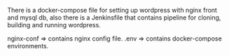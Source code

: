 There is a docker-compose file for setting up wordpress with nginx front and mysql db, also there is a Jenkinsfile that contains pipeline for cloning, 
building and running wordpress.

nginx-conf => contains nginx config file.
.env => contains docker-compose environments.


